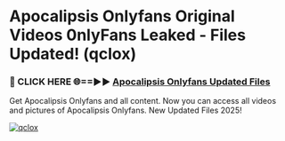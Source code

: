 # Apocalipsis Onlyfans Original Videos 0nlyFans Leaked - Files Updated! (qclox)

<h3>🔴 CLICK HERE 🌐==►► <a href="https://tinyurl.com/ehrbuxhb" rel="nofollow">Apocalipsis Onlyfans Updated Files</a></h3>

Get Apocalipsis Onlyfans and all content. Now you can access all videos and pictures of Apocalipsis Onlyfans. New Updated Files 2025!

[![qclox](https://i.imgur.com/lVYEuWS.gif)](https://tinyurl.com/ehrbuxhb)
